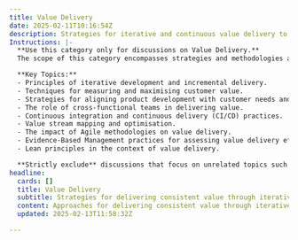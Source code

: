```yaml
---
title: Value Delivery
date: 2025-02-11T10:16:54Z
description: Strategies for iterative and continuous value delivery to customers.
Instructions: |-
  **Use this category only for discussions on Value Delivery.**  
  The scope of this category encompasses strategies and methodologies aimed at ensuring iterative and continuous delivery of value to customers within Agile, Scrum, and DevOps frameworks. The purpose is to highlight practices that enhance customer satisfaction and business agility through effective value management.

  **Key Topics:**
  - Principles of iterative development and incremental delivery.
  - Techniques for measuring and maximising customer value.
  - Strategies for aligning product development with customer needs and feedback.
  - The role of cross-functional teams in delivering value.
  - Continuous integration and continuous delivery (CI/CD) practices.
  - Value stream mapping and optimisation.
  - The impact of Agile methodologies on value delivery.
  - Evidence-Based Management practices for assessing value delivery effectiveness.
  - Lean principles in the context of value delivery.

  **Strictly exclude** discussions that focus on unrelated topics such as project management methodologies outside Agile, technical implementation details without a value context, or personal opinions that do not align with established theories and philosophies of value delivery.
headline:
  cards: []
  title: Value Delivery
  subtitle: Strategies for delivering consistent value through iterative processes and informed decision-making for enhanced customer satisfaction.
  content: Approaches for delivering consistent value through iterative processes, informed decision-making, and continuous improvement. Posts should explore topics such as customer feedback integration, prioritisation techniques, flow optimisation, performance measurement, and adapting to changing requirements, all aimed at enhancing customer satisfaction and organisational effectiveness.
  updated: 2025-02-13T11:58:32Z

---
```


